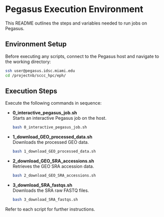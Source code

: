 # Pegasus Execution Environment

This README outlines the steps and variables needed to run jobs on Pegasus.

## Environment Setup

Before executing any scripts, connect to the Pegasus host and navigate to the working directory:

```bash
ssh user@pegasus.idsc.miami.edu
cd /projectnb/sccc_hpc/eph/
```

## Execution Steps

Execute the following commands in sequence:

- **0_interactive_pegasus_job.sh**  
  Starts an interactive Pegasus job on the host.
  ```bash
  bash 0_interactive_pegasus_job.sh
  ```

- **1_download_GEO_processed_data.sh**  
  Downloads the processed GEO data.
  ```bash
  bash 1_download_GEO_processed_data.sh
  ```

- **2_download_GEO_SRA_accessions.sh**  
  Retrieves the GEO SRA accession data.
  ```bash
  bash 2_download_GEO_SRA_accessions.sh
  ```

- **3_download_SRA_fastqs.sh**  
  Downloads the SRA raw FASTQ files.
  ```bash
  bash 3_download_SRA_fastqs.sh
  ```

Refer to each script for further instructions.